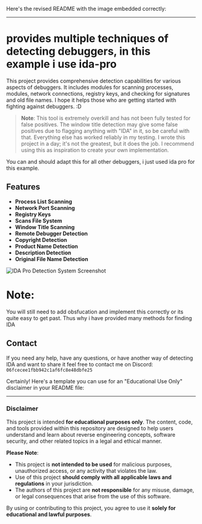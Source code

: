 Here's the revised README with the image embedded correctly:

---

# provides multiple techniques of detecting debuggers, in this example i use ida-pro

This project provides comprehensive detection capabilities for various aspects of debuggers. It includes modules for scanning processes, modules, network connections, registry keys, and checking for signatures and old file names. I hope it helps those who are getting started with fighting against debuggers. :D

> **Note**: This tool is extremely overkill and has not been fully tested for false positives. The window title detection may give some false positives due to flagging anything with "IDA" in it, so be careful with that. Everything else has worked reliably in my testing. I wrote this project in a day; it's not the greatest, but it does the job. I recommend using this as inspiration to create your own implementation.

You can and should adapt this for all other debuggers, i just used ida pro for this example.

## Features

- **Process List Scanning**
- **Network Port Scanning**
- **Registry Keys**
- **Scans File System**
- **Window Title Scanning**
- **Remote Debugger Detection**
- **Copyright Detection**
- **Product Name Detection**
- **Description Detection**
- **Original File Name Detection**

![IDA Pro Detection System Screenshot](https://i.imgur.com/9bV1fwM.jpeg)

# Note:
You will still need to add obsfucation and implement this correctly or its quite easy to get past. Thus why i have provided many methods for finding IDA

## Contact

If you need any help, have any questions, or have another way of detecting IDA and want to share it feel free to contact me on Discord: `06fcecee1fbb942c1af6fc8e48dbfe25`

Certainly! Here's a template you can use for an "Educational Use Only" disclaimer in your README file:

---

### Disclaimer

This project is intended **for educational purposes only**. The content, code, and tools provided within this repository are designed to help users understand and learn about reverse engineering concepts, software security, and other related topics in a legal and ethical manner.

**Please Note**:
- This project is **not intended to be used** for malicious purposes, unauthorized access, or any activity that violates the law.
- Use of this project **should comply with all applicable laws and regulations** in your jurisdiction.
- The authors of this project are **not responsible** for any misuse, damage, or legal consequences that arise from the use of this software.

By using or contributing to this project, you agree to use it **solely for educational and lawful purposes**.
